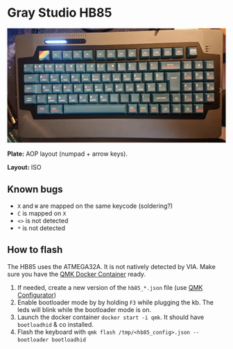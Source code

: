 # Gray Studio HB85

![](images/hb85.png)

**Plate:** AOP layout (numpad + arrow keys).

**Layout:** ISO

## Known bugs

* `X` and `W` are mapped on the same keycode (soldering?)
* `C` is mapped on `X`
* `<>` is not detected
* `*` is not detected


## How to flash

The HB85 uses the ATMEGA32A. It is not natively detected by VIA. Make sure you have the [QMK Docker Container](qmk_docker) ready.

1. If needed, create a new version of the `hb85_*.json` file (use [QMK Configurator](https://config.qmk.fm/))
2. Enable bootloader mode by by holding `F3` while plugging the kb. The leds will blink while the bootloader mode is on.
3. Launch the docker container `docker start -i qmk`. It should have `bootloadhid` & co installed.
4. Flash the keyboard with `qmk flash /tmp/<hb85_config>.json --bootloader bootloadhid`

